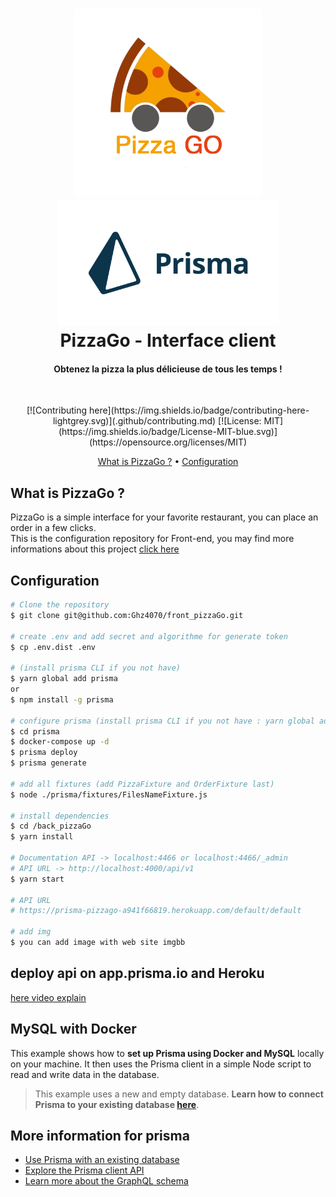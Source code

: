 <h1 align="center">
  <a href="#">
    <img src="./static/PizzaGo_final.png" alt="PizzaGo" height="300">
  </a>
  <a href="#">
    <img src="./static/prisma.png" alt="PizzaGo" height="200">
  </a>
  <br>
  PizzaGo - Interface client
  <br>
</h1>

<h4 align="center">Obtenez la pizza la plus délicieuse de tous les temps !</h4>

&nbsp;&nbsp;&nbsp;&nbsp;&nbsp;&nbsp;&nbsp;&nbsp;&nbsp;&nbsp;&nbsp;&nbsp;&nbsp;&nbsp;&nbsp;
&nbsp;&nbsp;&nbsp;&nbsp;&nbsp;&nbsp;&nbsp;&nbsp;&nbsp;&nbsp;&nbsp;&nbsp;&nbsp;&nbsp;&nbsp;
&nbsp;&nbsp;&nbsp;&nbsp;&nbsp;&nbsp;&nbsp;&nbsp;&nbsp;&nbsp;&nbsp;&nbsp;&nbsp;&nbsp;&nbsp;
&nbsp;&nbsp;&nbsp;&nbsp;&nbsp;&nbsp;&nbsp;&nbsp;&nbsp;&nbsp;&nbsp;&nbsp;&nbsp;
<div align="center">
[![Contributing here](https://img.shields.io/badge/contributing-here-lightgrey.svg)](.github/contributing.md)
[![License: MIT](https://img.shields.io/badge/License-MIT-blue.svg)](https://opensource.org/licenses/MIT)
</div>

<p align="center">
  <a href="#what-is-pizzago">What is PizzaGo ?</a> •
  <a href="#configuration">Configuration</a> 
</p>

## What is PizzaGo ?
PizzaGo is a simple interface for your favorite restaurant, you can place an order in a few clicks.  
This is the configuration repository for Front-end, you may find more informations about this project [click here](https://github.com/Ghz4070/front_pizzaGo/tree/master)

## Configuration

```bash
# Clone the repository
$ git clone git@github.com:Ghz4070/front_pizzaGo.git

# create .env and add secret and algorithme for generate token
$ cp .env.dist .env

# (install prisma CLI if you not have)
$ yarn global add prisma
or 
$ npm install -g prisma

# configure prisma (install prisma CLI if you not have : yarn global add prisma)
$ cd prisma
$ docker-compose up -d
$ prisma deploy
$ prisma generate

# add all fixtures (add PizzaFixture and OrderFixture last)
$ node ./prisma/fixtures/FilesNameFixture.js

# install dependencies
$ cd /back_pizzaGo
$ yarn install

# Documentation API -> localhost:4466 or localhost:4466/_admin
# API URL -> http://localhost:4000/api/v1
$ yarn start

# API URL 
# https://prisma-pizzago-a941f66819.herokuapp.com/default/default

# add img
$ you can add image with web site imgbb
``` 
## deploy api on app.prisma.io and Heroku 
[here video explain](https://www.youtube.com/watch?v=QJe8YBs8Afg)

## MySQL with Docker

This example shows how to **set up Prisma using Docker and MySQL** locally on your machine. It then uses the Prisma client in a simple Node script to read and write data in the database.

> This example uses a new and empty database. **Learn how to connect Prisma to your existing database [here](https://www.prisma.io/docs/-a003/)**.

## More information for prisma

- [Use Prisma with an existing database](https://www.prisma.io/docs/-a003/)
- [Explore the Prisma client API](https://www.prisma.io/client/client-javascript)
- [Learn more about the GraphQL schema](https://www.prisma.io/blog/graphql-server-basics-the-schema-ac5e2950214e/)